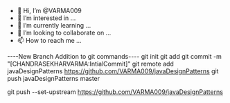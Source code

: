 - 👋 Hi, I’m @VARMA009
- 👀 I’m interested in ...
- 🌱 I’m currently learning ...
- 💞️ I’m looking to collaborate on ...
- 📫 How to reach me ...

<!---
VARMA009/VARMA009 is a ✨ special ✨ repository because its `README.md` (this file) appears on your GitHub profile.
You can click the Preview link to take a look at your changes.
--->

----New Branch Addition to git commands----
git init
git add 
git commit -m "[CHANDRASEKHARVARMA:IntialCommit]"
git remote add javaDesignPatterns https://github.com/VARMA009/javaDesignPatterns
git push javaDesignPatterns master


git push --set-upstream https://github.com/VARMA009/javaDesignPatterns
